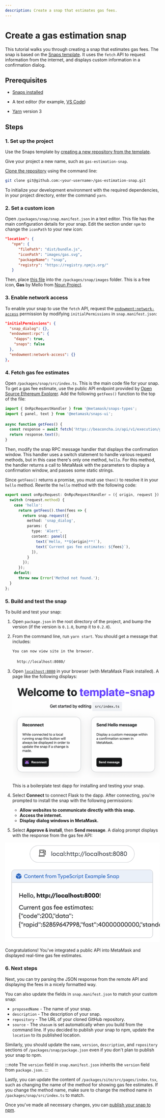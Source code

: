 ```yaml
---
description: Create a snap that estimates gas fees.
---
```


# Create a gas estimation snap

This tutorial walks you through creating a snap that estimates gas fees.
The snap is based on the
[Snaps template](https://github.com/MetaMask/template-snap-monorepo).
It uses the `fetch` API to request information from the internet, and displays custom information in
a confirmation dialog.

## Prerequisites

- [Snaps installed](../get-started/install-snaps.md)

- A text editor (for example, [VS Code](https://code.visualstudio.com/))

- [Yarn](https://yarnpkg.com/) version 3

## Steps

### 1. Set up the project

Use the Snaps template by
[creating a new repository from the template](https://github.com/MetaMask/template-snap-monorepo/generate).

Give your project a new name, such as `gas-estimation-snap`.

[Clone the repository](https://docs.github.com/en/repositories/creating-and-managing-repositories/cloning-a-repository)
using the command line:

```bash
git clone git@github.com:<your-username>/gas-estimation-snap.git
```

To initialize your development environment with the required dependencies, in your project
directory, enter the command `yarn`.

### 2. Set a custom icon

Open `/packages/snap/snap.manifest.json` in a text editor.
This file has the main configuration details for your snap.
Edit the section under `npm` to change the `iconPath` to your new icon:

```json title="snap.manifest.json"
"location": {
   "npm": {
      "filePath": "dist/bundle.js",
      "iconPath": "images/gas.svg",
      "packageName": "snap",
      "registry": "https://registry.npmjs.org/"
   }
```

Then, place
[this file](https://raw.githubusercontent.com/Montoya/gas-fee-snap/main/packages/snap/images/gas.svg)
into the `/packages/snap/images` folder.
This is a free icon, **Gas** by Mello from
[Noun Project](https://thenounproject.com/browse/icons/term/gas/).

### 3. Enable network access

To enable your snap to use the `fetch` API, request the
[`endowment:network-access`](../reference/permissions.md#endowmentnetwork-access) permission by
modifying `initialPermissions` in `snap.manifest.json`:

```json title="snap.manifest.json"
"initialPermissions": {
  "snap_dialog": {},
  "endowment:rpc": {
    "dapps": true,
    "snaps": false
  }, 
  "endowment:network-access": {}
},
```

### 4. Fetch gas fee estimates

Open `/packages/snap/src/index.ts`.
This is the main code file for your snap.
To get a gas fee estimate, use the public API endpoint provided by
[Open Source Ethereum Explorer](https://beaconcha.in/).
Add the following `getFees()` function to the top of the file:

```typescript title="index.ts"
import { OnRpcRequestHandler } from '@metamask/snaps-types';
import { panel, text } from '@metamask/snaps-ui';

async function getFees() {
  const response = await fetch('https://beaconcha.in/api/v1/execution/gasnow'); 
  return response.text();
}
```

Then, modify the snap RPC message handler that displays the confirmation window.
This handler uses a switch statement to handle various request methods, but in this case there's
only one method, `hello`.
For this method, the handler returns a call to MetaMask with the parameters to display a
confirmation window, and passes some static strings.

Since `getFees()` returns a promise, you must use `then()` to resolve it in your `hello` method.
Rewrite the `hello` method with the following code:

```typescript title="index.ts"
export const onRpcRequest: OnRpcRequestHandler = ({ origin, request }) => {
  switch (request.method) {
    case 'hello':
      return getFees().then(fees => {
        return snap.request({
          method: 'snap_dialog',
          params: {
            type: 'Alert',
            content: panel([
              text(`Hello, **${origin}**!`),
              text(`Current gas fee estimates: ${fees}`),
            ]),
          }
        });
      });
    default:
      throw new Error('Method not found.');
  }
};
```

### 5. Build and test the snap

To build and test your snap:

1. Open `package.json` in the root directory of the project, and bump the version (if the version is
    `0.1.0`, bump it to `0.2.0`).

2. From the command line, run `yarn start`.
    You should get a message that includes:

    ```bash
    You can now view site in the browser.
    
      http://localhost:8080/
    ```

3. Open [`localhost:8080`](http://localhost:8080/) in your browser (with MetaMask Flask installed).
    A page like the following displays:

    ![Test dapp with template snap](../assets/template-snap.png)

    This is a boilerplate test dapp for installing and testing your snap.

4. Select **Connect** to connect Flask to the dapp.
    After connecting, you're prompted to install the snap with the following permissions:

    - **Allow websites to communicate directly with this snap.**
    - **Access the internet.**
    - **Display dialog windows in MetaMask.**

5. Select **Approve & install**, then **Send message**.
    A dialog prompt displays with the response from the gas fee API:

<p align="center">

![Gas estimation dialog](../assets/gas-estimation.png)

</p>

Congratulations!
You've integrated a public API into MetaMask and displayed real-time gas fee estimates.

### 6. Next steps

Next, you can try parsing the JSON response from the remote API and displaying the fees in a nicely
formatted way.

You can also update the fields in `snap.manifest.json` to match your custom snap:

- `proposedName` - The name of your snap.
- `description` - The description of your snap.
- `repository` - The URL of your cloned GitHub repository.
- `source` - The `shasum` is set automatically when you build from the command line.
  If you decided to publish your snap to npm, update the `location` to its published location.

Similarly, you should update the `name`, `version`, `description`, and `repository` sections of
`/packages/snap/package.json` even if you don't plan to publish your snap to npm.

:::note
The `version` field in `snap.manifest.json` inherits the `version` field from `package.json`.
:::

Lastly, you can update the content of `/packages/site/src/pages/index.tsx`, such as changing the
name of the method for showing gas fee estimates.
If you change the method name, make sure to change the method name in `/packages/snap/src/index.ts`
to match.

Once you've made all necessary changes, you can
[publish your snap to npm](../how-to/develop-a-snap.md#publish-your-snap).
